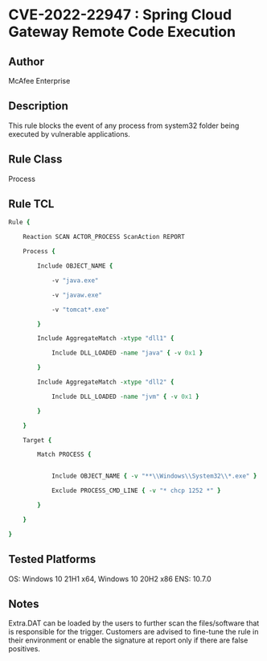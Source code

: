 # CVE-2022-22947 : Spring Cloud Gateway Remote Code Execution

## Author
McAfee Enterprise

## Description
This rule blocks the event of any process from system32 folder being executed by vulnerable applications.

## Rule Class 
Process

## Rule TCL
```tcl
Rule {

    Reaction SCAN ACTOR_PROCESS ScanAction REPORT

    Process {

        Include OBJECT_NAME {

            -v "java.exe"

            -v "javaw.exe"

            -v "tomcat*.exe"

        }

        Include AggregateMatch -xtype "dll1" {

            Include DLL_LOADED -name "java" { -v 0x1 }

        }

        Include AggregateMatch -xtype "dll2" {

            Include DLL_LOADED -name "jvm" { -v 0x1 }

        }

    }

    Target {

        Match PROCESS {


            Include OBJECT_NAME { -v "**\\Windows\\System32\\*.exe" }

            Exclude PROCESS_CMD_LINE { -v "* chcp 1252 *" }

        }

    }

}
```

## Tested Platforms
OS: Windows 10 21H1 x64, Windows 10 20H2 x86
ENS: 10.7.0

## Notes
Extra.DAT can be loaded by the users to further scan the files/software that is responsible for the trigger.
Customers are advised to fine-tune the rule in their environment or enable the signature at report only if there are false positives.
